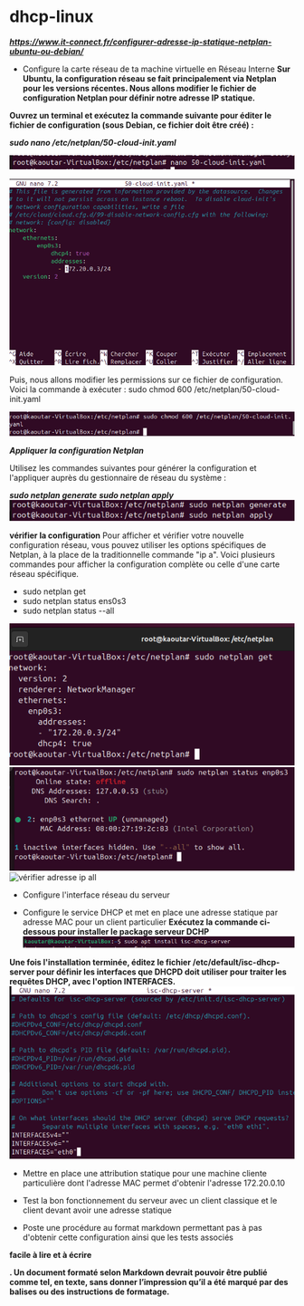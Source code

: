 # dhcp-linux

***https://www.it-connect.fr/configurer-adresse-ip-statique-netplan-ubuntu-ou-debian/***

- Configure la carte réseau de ta machine virtuelle en Réseau Interne
**Sur Ubuntu, la configuration réseau se fait principalement via Netplan pour les versions récentes. Nous allons modifier le fichier de configuration Netplan pour définir notre adresse IP statique.**

**Ouvrez un terminal et exécutez la commande suivante pour éditer le fichier de configuration (sous Debian, ce fichier doit être créé) :**

***sudo nano /etc/netplan/50-cloud-init.yaml***

![chemin adreese ip](https://github.com/KAOUTARBAH/DHCP-LINUX/blob/main/images/chemin-add-ip.png)

![config adreese ip](https://github.com/KAOUTARBAH/DHCP-LINUX/blob/main/images/adressIP.png)

Puis, nous allons modifier les permissions sur ce fichier de configuration.
Voici la commande à exécuter :
sudo chmod 600 /etc/netplan/50-cloud-init.yaml

![adresse ip](https://github.com/KAOUTARBAH/DHCP-LINUX/blob/main/images/droits.png)

***Appliquer la configuration Netplan***

Utilisez les commandes suivantes pour générer la configuration et l'appliquer auprès du gestionnaire de réseau du système :

***sudo netplan generate***
***sudo netplan apply***
![active @ ip](https://github.com/KAOUTARBAH/DHCP-LINUX/blob/main/images/activer-add.png)

**vérifier la configuration**
Pour afficher et vérifier votre nouvelle configuration réseau, vous pouvez utiliser les options spécifiques de Netplan, à la place de la traditionnelle commande "ip a". Voici plusieurs commandes pour afficher la configuration complète ou celle d'une carte réseau spécifique.

- sudo netplan get
- sudo netplan status ens0s3
- sudo netplan status --all

![vérifier adresse ip get](https://github.com/KAOUTARBAH/DHCP-LINUX/blob/main/images/netplan-get.png)
![vérifier adresse ip ens0s3](https://github.com/KAOUTARBAH/DHCP-LINUX/blob/main/images/netplan-enp0s3.png)
![vérifier adresse ip all](https://github.com/KAOUTARBAH/DHCP-LINUX/blob/main/images/NETPLAN-AL.png)

- Configure l'interface réseau du serveur

- Configure le service DHCP et met en place une adresse statique par adresse MAC pour un client particulier
**Exécutez la commande ci-dessous pour installer le package serveur DCHP**
![install dhcp](https://github.com/KAOUTARBAH/DHCP-LINUX/blob/main/images/install-dhcp.png)

**Une fois l'installation terminée, éditez le fichier /etc/default/isc-dhcp-server pour définir les interfaces que DHCPD doit utiliser pour traiter les requêtes DHCP, avec l'option INTERFACES.**
![config fichier dhcp](https://github.com/KAOUTARBAH/DHCP-LINUX/blob/main/images/config-fichier-dhcp.png)

- Mettre en place une attribution statique pour une machine cliente particulière dont l'adresse MAC permet d'obtenir l'adresse 172.20.0.10

- Test la bon fonctionnement du serveur avec un client classique et le client devant avoir une adresse statique

- Poste une procédure au format markdown permettant pas à pas d'obtenir cette configuration ainsi que les tests associés

**facile à lire et à écrire**

**. Un document formaté selon Markdown devrait pouvoir être publié comme tel, en texte, sans donner l’impression qu’il a été marqué par des balises ou des instructions de formatage.**

